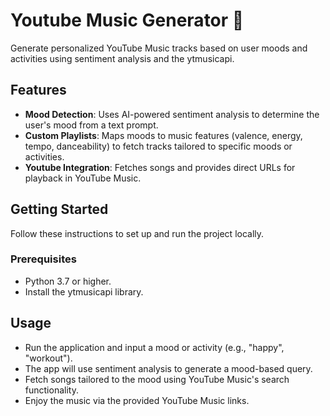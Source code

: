 # Youtube Music Generator 🎵
Generate personalized YouTube Music tracks based on user moods and activities using sentiment analysis and the ytmusicapi.

## Features
- **Mood Detection**: Uses AI-powered sentiment analysis to determine the user's mood from a text prompt.
- **Custom Playlists**: Maps moods to music features (valence, energy, tempo, danceability) to fetch tracks tailored to specific moods or activities.
- **Youtube Integration**: Fetches songs and provides direct URLs for playback in YouTube Music.

## Getting Started
Follow these instructions to set up and run the project locally.

### Prerequisites
- Python 3.7 or higher.
- Install the ytmusicapi library.

## Usage
- Run the application and input a mood or activity (e.g., "happy", "workout").
- The app will use sentiment analysis to generate a mood-based query.
- Fetch songs tailored to the mood using YouTube Music's search functionality.
- Enjoy the music via the provided YouTube Music links.
